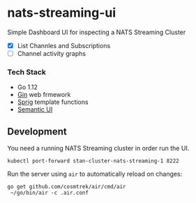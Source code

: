 # nats-streaming-ui

Simple Dashboard UI for inspecting a NATS Streaming Cluster

* [x] List Channles and Subscriptions
* [ ] Channel activity graphs

### Tech Stack

* Go 1.12
* [Gin](https://github.com/Masterminds/sprig) web frmework
* [Sprig](https://github.com/Masterminds/sprig) template functions
* [Semantic UI](https://semantic-ui.com/)

## Development

You need a running NATS Streaming cluster in order run the UI.

```
kubectl port-forward stan-cluster-nats-streaming-1 8222
```

Run the server using `air` to automatically reload on changes:

```
go get github.com/cosmtrek/air/cmd/air
 ~/go/bin/air -c .air.conf
```
